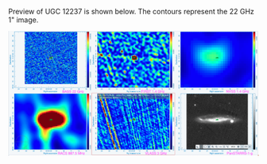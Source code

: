 Preview of UGC 12237 is shown below. The contours represent the 22 GHz 1" image. 

![UGC12237.png](UGC12237.png "UGC12237")

